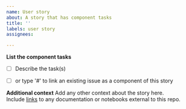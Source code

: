 ```yaml
---
name: User story
about: A story that has component tasks
title: ''
labels: user story
assignees: 

---
```


**List the component tasks**
- [ ] Describe the task(s)
- [ ] or type '#' to link an existing issue as a component of this story


**Additional context**
Add any other context about the story here.  
Include [links](https://) to any documentation or notebooks external to this repo.